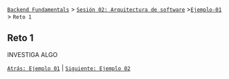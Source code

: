 [`Backend Fundamentals`](../../README.md) > [`Sesión 02: Arquitectura de software`](../README.md) >[`Ejemplo-01`](../Ejemplo-01) > `Reto 1`
	
## Reto 1

INVESTIGA ALGO

[`Atrás: Ejemplo 01`](../Ejemplo-01) | [`Siguiente: Ejemplo 02`](../Ejemplo-03)
